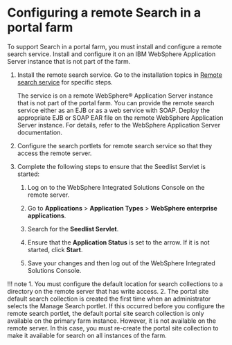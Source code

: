 # Configuring a remote Search in a portal farm

To support Search in a portal farm, you must install and configure a remote search service. Install and configure it on an IBM WebSphere Application Server instance that is not part of the farm.

1.  Install the remote search service. Go to the installation topics in [Remote search service](../../remotesearch/index.md) for specific steps.

    The service is on a remote WebSphere® Application Server instance that is not part of the portal farm. You can provide the remote search service either as an EJB or as a web service with SOAP. Deploy the appropriate EJB or SOAP EAR file on the remote WebSphere Application Server instance. For details, refer to the WebSphere Application Server documentation.

2.  Configure the search portlets for remote search service so that they access the remote server.

3.  Complete the following steps to ensure that the Seedlist Servlet is started:

    1.  Log on to the WebSphere Integrated Solutions Console on the remote server.

    2.  Go to **Applications** \> **Application Types** \> **WebSphere enterprise applications**.

    3.  Search for the **Seedlist Servlet**.

    4.  Ensure that the **Application Status** is set to the arrow. If it is not started, click **Start**.

    5.  Save your changes and then log out of the WebSphere Integrated Solutions Console.


!!! note
    1.  You must configure the default location for search collections to a directory on the remote server that has write access.
    2.  The portal site default search collection is created the first time when an administrator selects the Manage Search portlet. If this occurred before you configure the remote search portlet, the default portal site search collection is only available on the primary farm instance. However, it is not available on the remote server. In this case, you must re-create the portal site collection to make it available for search on all instances of the farm.


